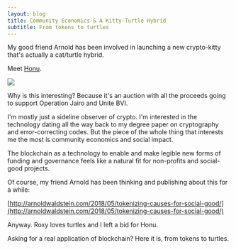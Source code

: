 ```yaml
---
layout: blog
title: Community Economics & A Kitty-Turtle Hybrid
subtitle: From tokens to turtles
---
```


My good friend Arnold has been involved in launching a new crypto-kitty that's actually a cat/turtle hybrid.

Meet [Honu](https://www.honukitty.com/).

![](https://res.cloudinary.com/hrscywv4p/image/upload/c_limit,fl_lossy,h_9000,w_1200,f_auto,q_auto/v1/1144516/Exclusive_HonuKitty_h5oquj.png)

Why is this interesting? Because it's an auction with all the proceeds going to support Operation Jairo and Unite BVI.

I'm mostly just a sideline observer of crypto. I'm interested in the technology dating all the way back to my degree paper on cryptography and error-correcting codes. But the piece of the whole thing that interests me the most is community economics and social impact.

The blockchain as a technology to enable and make legible new forms of funding and governance feels like a natural fit for non-profits and social-good projects.

Of course, my friend Arnold has been thinking and publishing about this for a while:

[http://arnoldwaldstein.com/2018/05/tokenizing-causes-for-social-good/](http://arnoldwaldstein.com/2018/05/tokenizing-causes-for-social-good/)

Anyway. Roxy loves turtles and I left a bid for Honu.

Asking for a real application of blockchain? Here it is, from tokens to turtles.

